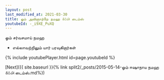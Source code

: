 ```yaml
---
layout: post
last_modified_at: 2021-03-30
title: ஓம் அவிஞாற்றே நமஹ ௧௦௮ டைம்ஸ்
youtubeId: -_i9XE_PuXQ
---
```

 
 
 ஓம் சர்வசமாய் நமஹ  
 
 -  எல்லாவற்றிலும் யார் பரவுகிறார்கள் 
 
  
 
  
 
 
 
 
 
 


{% include youtubePlayer.html id=page.youtubeId %}
 
[Next]({{ site.baseurl }}{% link  split2/_posts/2015-05-14-ஓம் ஈஷாநாய நமஹ ௧௦௮ டைம்ஸ்.md%})
 
